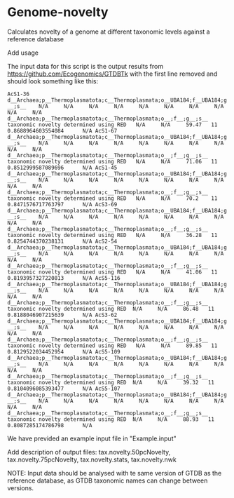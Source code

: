 # Genome-novelty
Calculates novelty of a genome at different taxonomic levels against a reference database

Add usage

The input data for this script is the output results from https://github.com/Ecogenomics/GTDBTk with the first line removed and should look something like this:

``
AcS1-36 d__Archaea;p__Thermoplasmatota;c__Thermoplasmata;o__UBA184;f__UBA184;g__;s__    N/A     N/A     N/A     N/A     N/A     N/A     N/A     N/A     N/A     N/A     d__Archaea;p__Thermoplasmatota;c__Thermoplasmata;o__;f__;g__;s__    taxonomic novelty determined using RED   N/A     N/A     59.47   11      0.8688964603554084      N/A
AcS1-67 d__Archaea;p__Thermoplasmatota;c__Thermoplasmata;o__UBA184;f__UBA184;g__;s__    N/A     N/A     N/A     N/A     N/A     N/A     N/A     N/A     N/A     N/A     d__Archaea;p__Thermoplasmatota;c__Thermoplasmata;o__;f__;g__;s__    taxonomic novelty determined using RED   N/A     N/A     71.06   11      0.8512999587089696      N/A
AcS1-45 d__Archaea;p__Thermoplasmatota;c__Thermoplasmata;o__UBA184;f__UBA184;g__;s__    N/A     N/A     N/A     N/A     N/A     N/A     N/A     N/A     N/A     N/A     d__Archaea;p__Thermoplasmatota;c__Thermoplasmata;o__;f__;g__;s__    taxonomic novelty determined using RED   N/A     N/A     70.2    11      0.8471576717763797      N/A
AcS3-69 d__Archaea;p__Thermoplasmatota;c__Thermoplasmata;o__UBA184;f__UBA184;g__;s__    N/A     N/A     N/A     N/A     N/A     N/A     N/A     N/A     N/A     N/A     d__Archaea;p__Thermoplasmatota;c__Thermoplasmata;o__;f__;g__;s__    taxonomic novelty determined using RED   N/A     N/A     36.28   11      0.8254744370238131      N/A
AcS2-54 d__Archaea;p__Thermoplasmatota;c__Thermoplasmata;o__UBA184;f__UBA184;g__;s__    N/A     N/A     N/A     N/A     N/A     N/A     N/A     N/A     N/A     N/A     d__Archaea;p__Thermoplasmatota;c__Thermoplasmata;o__;f__;g__;s__    taxonomic novelty determined using RED   N/A     N/A     41.06   11      0.8193957327220813      N/A
AcS5-116        d__Archaea;p__Thermoplasmatota;c__Thermoplasmata;o__UBA184;f__UBA184;g__;s__    N/A     N/A     N/A     N/A     N/A     N/A     N/A     N/A     N/A     N/A     d__Archaea;p__Thermoplasmatota;c__Thermoplasmata;o__;f__;g__;s__     taxonomic novelty determined using RED  N/A     N/A     86.48   11      0.8188046907215639      N/A
AcS3-62 d__Archaea;p__Thermoplasmatota;c__Thermoplasmata;o__UBA184;f__UBA184;g__;s__    N/A     N/A     N/A     N/A     N/A     N/A     N/A     N/A     N/A     N/A     d__Archaea;p__Thermoplasmatota;c__Thermoplasmata;o__;f__;g__;s__    taxonomic novelty determined using RED   N/A     N/A     89.85   11      0.8129522034452954      N/A
AcS5-109        d__Archaea;p__Thermoplasmatota;c__Thermoplasmata;o__UBA184;f__UBA184;g__;s__    N/A     N/A     N/A     N/A     N/A     N/A     N/A     N/A     N/A     N/A     d__Archaea;p__Thermoplasmatota;c__Thermoplasmata;o__;f__;g__;s__     taxonomic novelty determined using RED  N/A     N/A     39.32   11      0.8104096085393477      N/A
AcS5-107        d__Archaea;p__Thermoplasmatota;c__Thermoplasmata;o__UBA184;f__UBA184;g__;s__    N/A     N/A     N/A     N/A     N/A     N/A     N/A     N/A     N/A     N/A     d__Archaea;p__Thermoplasmatota;c__Thermoplasmata;o__;f__;g__;s__     taxonomic novelty determined using RED  N/A     N/A     88.93   11      0.8087285174786798      N/A
``

We have previded an example input file in "Example.input"

Add description of output files: tax.novelty.50pcNovelty,  tax.novelty.75pcNovelty, tax.novelty.stats, tax.novelty.nwk

NOTE: Input data should be analysed with te same version of GTDB as the reference database, as GTDB taxonomic names can change between versions.

